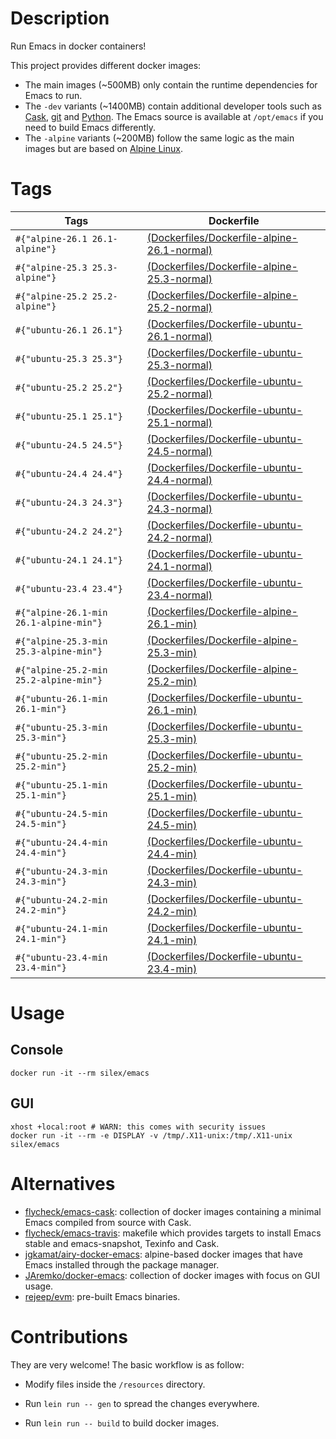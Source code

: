 <!-- -*- mode: markdown; -*- -->

# Description

Run Emacs in docker containers!

This project provides different docker images:

- The main images (~500MB) only contain the runtime dependencies for Emacs to run.
- The `-dev` variants (~1400MB) contain additional developer tools such as [Cask](https://cask.readthedocs.io),
  [git](https://git-scm.com) and [Python](https://www.python.org). The Emacs source is available at `/opt/emacs` if
  you need to build Emacs differently.
- The `-alpine` variants (~200MB) follow the same logic as the main images but are based on
  [Alpine Linux](https://alpinelinux.org).

# Tags

| Tags         | Dockerfile |
|--------------|------------|
| `#{"alpine-26.1 26.1-alpine"}` | [(Dockerfiles/Dockerfile-alpine-26.1-normal)](https://github.com/conao3/docker-emacs/blob/master/Dockerfiles/Dockerfile-alpine-26.1-normal) |
| `#{"alpine-25.3 25.3-alpine"}` | [(Dockerfiles/Dockerfile-alpine-25.3-normal)](https://github.com/conao3/docker-emacs/blob/master/Dockerfiles/Dockerfile-alpine-25.3-normal) |
| `#{"alpine-25.2 25.2-alpine"}` | [(Dockerfiles/Dockerfile-alpine-25.2-normal)](https://github.com/conao3/docker-emacs/blob/master/Dockerfiles/Dockerfile-alpine-25.2-normal) |
| `#{"ubuntu-26.1 26.1"}` | [(Dockerfiles/Dockerfile-ubuntu-26.1-normal)](https://github.com/conao3/docker-emacs/blob/master/Dockerfiles/Dockerfile-ubuntu-26.1-normal) |
| `#{"ubuntu-25.3 25.3"}` | [(Dockerfiles/Dockerfile-ubuntu-25.3-normal)](https://github.com/conao3/docker-emacs/blob/master/Dockerfiles/Dockerfile-ubuntu-25.3-normal) |
| `#{"ubuntu-25.2 25.2"}` | [(Dockerfiles/Dockerfile-ubuntu-25.2-normal)](https://github.com/conao3/docker-emacs/blob/master/Dockerfiles/Dockerfile-ubuntu-25.2-normal) |
| `#{"ubuntu-25.1 25.1"}` | [(Dockerfiles/Dockerfile-ubuntu-25.1-normal)](https://github.com/conao3/docker-emacs/blob/master/Dockerfiles/Dockerfile-ubuntu-25.1-normal) |
| `#{"ubuntu-24.5 24.5"}` | [(Dockerfiles/Dockerfile-ubuntu-24.5-normal)](https://github.com/conao3/docker-emacs/blob/master/Dockerfiles/Dockerfile-ubuntu-24.5-normal) |
| `#{"ubuntu-24.4 24.4"}` | [(Dockerfiles/Dockerfile-ubuntu-24.4-normal)](https://github.com/conao3/docker-emacs/blob/master/Dockerfiles/Dockerfile-ubuntu-24.4-normal) |
| `#{"ubuntu-24.3 24.3"}` | [(Dockerfiles/Dockerfile-ubuntu-24.3-normal)](https://github.com/conao3/docker-emacs/blob/master/Dockerfiles/Dockerfile-ubuntu-24.3-normal) |
| `#{"ubuntu-24.2 24.2"}` | [(Dockerfiles/Dockerfile-ubuntu-24.2-normal)](https://github.com/conao3/docker-emacs/blob/master/Dockerfiles/Dockerfile-ubuntu-24.2-normal) |
| `#{"ubuntu-24.1 24.1"}` | [(Dockerfiles/Dockerfile-ubuntu-24.1-normal)](https://github.com/conao3/docker-emacs/blob/master/Dockerfiles/Dockerfile-ubuntu-24.1-normal) |
| `#{"ubuntu-23.4 23.4"}` | [(Dockerfiles/Dockerfile-ubuntu-23.4-normal)](https://github.com/conao3/docker-emacs/blob/master/Dockerfiles/Dockerfile-ubuntu-23.4-normal) |
| `#{"alpine-26.1-min 26.1-alpine-min"}` | [(Dockerfiles/Dockerfile-alpine-26.1-min)](https://github.com/conao3/docker-emacs/blob/master/Dockerfiles/Dockerfile-alpine-26.1-min) |
| `#{"alpine-25.3-min 25.3-alpine-min"}` | [(Dockerfiles/Dockerfile-alpine-25.3-min)](https://github.com/conao3/docker-emacs/blob/master/Dockerfiles/Dockerfile-alpine-25.3-min) |
| `#{"alpine-25.2-min 25.2-alpine-min"}` | [(Dockerfiles/Dockerfile-alpine-25.2-min)](https://github.com/conao3/docker-emacs/blob/master/Dockerfiles/Dockerfile-alpine-25.2-min) |
| `#{"ubuntu-26.1-min 26.1-min"}` | [(Dockerfiles/Dockerfile-ubuntu-26.1-min)](https://github.com/conao3/docker-emacs/blob/master/Dockerfiles/Dockerfile-ubuntu-26.1-min) |
| `#{"ubuntu-25.3-min 25.3-min"}` | [(Dockerfiles/Dockerfile-ubuntu-25.3-min)](https://github.com/conao3/docker-emacs/blob/master/Dockerfiles/Dockerfile-ubuntu-25.3-min) |
| `#{"ubuntu-25.2-min 25.2-min"}` | [(Dockerfiles/Dockerfile-ubuntu-25.2-min)](https://github.com/conao3/docker-emacs/blob/master/Dockerfiles/Dockerfile-ubuntu-25.2-min) |
| `#{"ubuntu-25.1-min 25.1-min"}` | [(Dockerfiles/Dockerfile-ubuntu-25.1-min)](https://github.com/conao3/docker-emacs/blob/master/Dockerfiles/Dockerfile-ubuntu-25.1-min) |
| `#{"ubuntu-24.5-min 24.5-min"}` | [(Dockerfiles/Dockerfile-ubuntu-24.5-min)](https://github.com/conao3/docker-emacs/blob/master/Dockerfiles/Dockerfile-ubuntu-24.5-min) |
| `#{"ubuntu-24.4-min 24.4-min"}` | [(Dockerfiles/Dockerfile-ubuntu-24.4-min)](https://github.com/conao3/docker-emacs/blob/master/Dockerfiles/Dockerfile-ubuntu-24.4-min) |
| `#{"ubuntu-24.3-min 24.3-min"}` | [(Dockerfiles/Dockerfile-ubuntu-24.3-min)](https://github.com/conao3/docker-emacs/blob/master/Dockerfiles/Dockerfile-ubuntu-24.3-min) |
| `#{"ubuntu-24.2-min 24.2-min"}` | [(Dockerfiles/Dockerfile-ubuntu-24.2-min)](https://github.com/conao3/docker-emacs/blob/master/Dockerfiles/Dockerfile-ubuntu-24.2-min) |
| `#{"ubuntu-24.1-min 24.1-min"}` | [(Dockerfiles/Dockerfile-ubuntu-24.1-min)](https://github.com/conao3/docker-emacs/blob/master/Dockerfiles/Dockerfile-ubuntu-24.1-min) |
| `#{"ubuntu-23.4-min 23.4-min"}` | [(Dockerfiles/Dockerfile-ubuntu-23.4-min)](https://github.com/conao3/docker-emacs/blob/master/Dockerfiles/Dockerfile-ubuntu-23.4-min) |

# Usage

## Console

``` shell
docker run -it --rm silex/emacs
```

## GUI

``` shell
xhost +local:root # WARN: this comes with security issues
docker run -it --rm -e DISPLAY -v /tmp/.X11-unix:/tmp/.X11-unix silex/emacs
```

# Alternatives

- [flycheck/emacs-cask](https://hub.docker.com/r/flycheck/emacs-cask): collection of docker images containing a
  minimal Emacs compiled from source with Cask.
- [flycheck/emacs-travis](https://github.com/flycheck/emacs-travis): makefile which provides targets to
  install Emacs stable and emacs-snapshot, Texinfo and Cask.
- [jgkamat/airy-docker-emacs](https://github.com/jgkamat/airy-docker-emacs): alpine-based docker images that have
  Emacs installed through the package manager.
- [JAremko/docker-emacs](https://github.com/JAremko/docker-emacs): collection of docker images with focus on GUI usage.
- [rejeep/evm](https://github.com/rejeep/evm): pre-built Emacs binaries.

# Contributions

They are very welcome! The basic workflow is as follow:

- Modify files inside the `/resources` directory.
- Run `lein run -- gen` to spread the changes everywhere.

- Run `lein run -- build` to build docker images.
